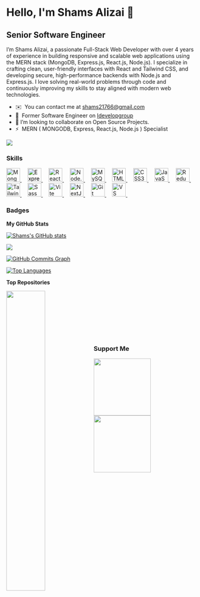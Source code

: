 # Hello, I'm Shams Alizai 👋

Senior Software Engineer
-------------

I’m Shams Alizai, a passionate Full-Stack Web Developer with over 4 years of experience in building responsive and scalable web applications using the MERN stack (MongoDB, Express.js, React.js, Node.js). I specialize in crafting clean, user-friendly interfaces with React and Tailwind CSS, and developing secure, high-performance backends with Node.js and Express.js. I love solving real-world problems through code and continuously improving my skills to stay aligned with modern web technologies.

* ✉️  You can contact me at [shams21766@gmail.com](mailto:shams21766@gmail.com)
* 🚀  Former Software Engineer on [Idevelopgroup](http://idevelopgroup.com)
* 👯  I’m looking to collaborate on Open Source Projects.
* ⚡  MERN ( MONGODB, Express, React.js, Node.js ) Specialist

<a href="https://www.github.com/shams21766" target="_blank" rel="noreferrer"><img
src="https://img.shields.io/github/followers/shams21766?logo=github&style=for-the-badge&color=0891b2&labelColor=1c1917" /></a>

### Skills

<p align="left">
  <!-- MERN Stack -->
  <a href="https://www.mongodb.com/" target="_blank" rel="noreferrer">
    <img src="https://raw.githubusercontent.com/danielcranney/readme-generator/main/public/icons/skills/mongodb-colored.svg" width="36" height="36" alt="MongoDB"/>
  </a>&nbsp;&nbsp;&nbsp;

  <a href="https://expressjs.com/" target="_blank" rel="noreferrer">
    <img src="https://cdn.jsdelivr.net/npm/simple-icons@v13/icons/express.svg" width="36" height="36" alt="Express.js" style="color:#000000"/>
  </a>&nbsp;&nbsp;&nbsp;

  <a href="https://reactjs.org/" target="_blank" rel="noreferrer">
    <img src="https://raw.githubusercontent.com/danielcranney/readme-generator/main/public/icons/skills/react-colored.svg" width="36" height="36" alt="React"/>
  </a>&nbsp;&nbsp;&nbsp;

  <a href="https://nodejs.org/" target="_blank" rel="noreferrer">
    <img src="https://raw.githubusercontent.com/danielcranney/readme-generator/main/public/icons/skills/nodejs-colored.svg" width="36" height="36" alt="Node.js"/>
  </a>&nbsp;&nbsp;&nbsp;

  <!-- Back-End & APIs -->
  <a href="https://www.mysql.com/" target="_blank" rel="noreferrer">
    <img src="https://raw.githubusercontent.com/danielcranney/readme-generator/main/public/icons/skills/mysql-colored.svg" width="36" height="36" alt="MySQL"/>
  </a>&nbsp;&nbsp;&nbsp;

  <!-- Front-End Tools -->
  <a href="https://developer.mozilla.org/en-US/docs/Glossary/HTML5" target="_blank" rel="noreferrer">
    <img src="https://raw.githubusercontent.com/danielcranney/readme-generator/main/public/icons/skills/html5-colored.svg" width="36" height="36" alt="HTML5"/>
  </a>&nbsp;&nbsp;&nbsp;

  <a href="https://www.w3.org/TR/CSS/#css" target="_blank" rel="noreferrer">
    <img src="https://raw.githubusercontent.com/danielcranney/readme-generator/main/public/icons/skills/css3-colored.svg" width="36" height="36" alt="CSS3"/>
  </a>&nbsp;&nbsp;&nbsp;

  <a href="https://developer.mozilla.org/en-US/docs/Web/JavaScript" target="_blank" rel="noreferrer">
    <img src="https://raw.githubusercontent.com/danielcranney/readme-generator/main/public/icons/skills/javascript-colored.svg" width="36" height="36" alt="JavaScript"/>
  </a>&nbsp;&nbsp;&nbsp;

  <a href="https://redux.js.org/" target="_blank" rel="noreferrer">
    <img src="https://raw.githubusercontent.com/danielcranney/readme-generator/main/public/icons/skills/redux-colored.svg" width="36" height="36" alt="Redux"/>
  </a>&nbsp;&nbsp;&nbsp;

  <a href="https://tailwindcss.com/" target="_blank" rel="noreferrer">
    <img src="https://raw.githubusercontent.com/danielcranney/readme-generator/main/public/icons/skills/tailwindcss-colored.svg" width="36" height="36" alt="TailwindCSS"/>
  </a>&nbsp;&nbsp;&nbsp;

  <a href="https://sass-lang.com/" target="_blank" rel="noreferrer">
    <img src="https://raw.githubusercontent.com/danielcranney/readme-generator/main/public/icons/skills/sass-colored.svg" width="36" height="36" alt="Sass"/>
  </a>&nbsp;&nbsp;&nbsp;

  <a href="https://vitejs.dev/" target="_blank" rel="noreferrer">
    <img src="https://raw.githubusercontent.com/danielcranney/readme-generator/main/public/icons/skills/vite-colored.svg" width="36" height="36" alt="Vite"/>
  </a>&nbsp;&nbsp;&nbsp;

  <a href="https://nextjs.org/docs" target="_blank" rel="noreferrer">
    <img src="https://raw.githubusercontent.com/danielcranney/readme-generator/main/public/icons/skills/nextjs-colored-dark.svg" width="36" height="36" alt="NextJs"/>
  </a>&nbsp;&nbsp;&nbsp;

  <!-- Editors & Tools -->
  <a href="https://git-scm.com/" target="_blank" rel="noreferrer">
    <img src="https://raw.githubusercontent.com/danielcranney/readme-generator/main/public/icons/skills/git-colored.svg" width="36" height="36" alt="Git"/>
  </a>&nbsp;&nbsp;&nbsp;

  <a href="https://code.visualstudio.com/" target="_blank" rel="noreferrer">
    <img src="https://raw.githubusercontent.com/danielcranney/readme-generator/main/public/icons/skills/visualstudiocode.svg" width="36" height="36" alt="VS Code"/>
  </a>&nbsp;&nbsp;&nbsp;

</p>

### Badges

<b>My GitHub Stats</b>

<a href="http://www.github.com/shams21766"><img src="https://github-readme-stats.vercel.app/api?username=shams21766&show_icons=true&hide=&count_private=true&title_color=0891b2&text_color=ffffff&icon_color=0891b2&bg_color=1c1917&hide_border=true&show_icons=true" alt="Shams's GitHub stats" /></a>

<a href="http://www.github.com/shams21766"><img src="https://github-readme-streak-stats.herokuapp.com/?user=shams21766&stroke=ffffff&background=1c1917&ring=0891b2&fire=0891b2&currStreakNum=ffffff&currStreakLabel=0891b2&sideNums=ffffff&sideLabels=ffffff&dates=ffffff&hide_border=true" /></a>

<a href="http://www.github.com/shams21766"><img src="https://github-readme-activity-graph.cyclic.app/graph?username=shams21766&bg_color=1c1917&color=ffffff&line=0891b2&point=ffffff&area_color=1c1917&area=true&hide_border=true&custom_title=GitHub%20Commits%20Graph" alt="GitHub Commits Graph" /></a>

<a href="https://github.com/shams21766" align="left"><img src="https://github-readme-stats.vercel.app/api/top-langs/?username=shams21766&langs_count=10&title_color=0891b2&text_color=ffffff&icon_color=0891b2&bg_color=1c1917&hide_border=true&locale=en&custom_title=Top%20%Languages" alt="Top Languages" /></a>

<b>Top Repositories</b>

<div width="100%" align="center"><a href="#" align="left"><img align="left" width="45%" src="https://github-readme-stats.vercel.app/api/pin/?username=shams21766&repo=Hamid-Portfolio&title_color=0891b2&text_color=ffffff&icon_color=0891b2&bg_color=1c1917&hide_border=true&locale=en" /></a></div><br /><br /><br /><br /><br /><br /><br />

### Support Me

<ul style="list-style-type: none; margin: 0;">

<li style="display: inline-block; margin-right: 0.25rem;"><a href="https://www.buymeacoffee.com/shams21766"><img src="https://cdn.buymeacoffee.com/buttons/v2/default-yellow.png" width="150"/></a></li>

<li style="display: inline-block; margin-right: 0.25rem;"><a href="https://www.ko-fi.com/shams21766"><img src="https://storage.ko-fi.com/cdn/kofi2.png?v=3" width="150"/></a></li>

</ul>
